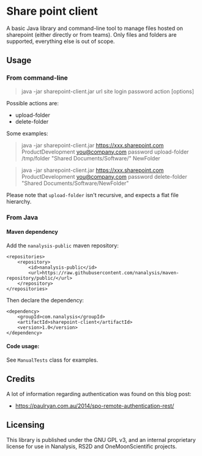 # Share point client

A basic Java library and command-line tool to manage files hosted on sharepoint (either directly or from teams).
Only files and folders are supported, everything else is out of scope.

## Usage

### From command-line

> java -jar sharepoint-client.jar url site login password action [options]
 
Possible actions are:
- upload-folder <local-path> <remote-path> <new-folder-name>
- delete-folder <remote-path>

Some examples:
> java -jar sharepoint-client.jar https://xxx.sharepoint.com ProductDevelopment you@company.com password upload-folder /tmp/folder "Shared Documents/Software/" NewFolder

> java -jar sharepoint-client.jar https://xxx.sharepoint.com ProductDevelopment you@company.com password delete-folder "Shared Documents/Software/NewFolder"

Please note that `upload-folder` isn't recursive, and expects a flat file hierarchy.

### From Java

#### Maven dependency
Add the `nanalysis-public` maven repository:

    <repositories>
        <repository>
            <id>nanalysis-public</id>
            <url>https://raw.githubusercontent.com/nanalysis/maven-repository/public/</url>
        </repository>
    </repositories>

Then declare the dependency:

    <dependency>
        <groupId>com.nanalysis</groupId>
        <artifactId>sharepoint-client</artifactId>
        <version>1.0</version>
    </dependency>

#### Code usage:

See `ManualTests` class for examples. 

## Credits

A lot of information regarding authentication was found on this blog post:
* https://paulryan.com.au/2014/spo-remote-authentication-rest/

## Licensing

This library is published under the GNU GPL v3, and an internal proprietary license for use in Nanalysis, RS2D and OneMoonScientific projects.
